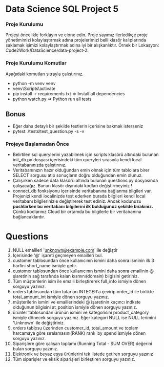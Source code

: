 # Data Science SQL Project 5

### Proje Kurulumu
Projeyi öncelikle forklayın ve clone edin.
Proje sayımız ilerledikçe proje yönetimimizi kolaylaştırmak adına projelerimizi belli klasör kalıplarında saklamak işimizi kolaylaştırmak adına iyi bir alışkanlıktır.
Örnek bir Lokasyon: Code2Work/DataScience/data-project-2.

### Proje Kurulumu Komutlar
Aşağıdaki komutları sıtrayla çalıştırınız.
* python -m venv venv
* venv\Scripts\activate
* pip install -r requirements.txt => Install all dependencies
* python watch.py => Python run all tests

## Bonus
* Eğer daha detaylı bir şekilde testlerin içerisine bakmak isterseniz
* pytest .\tests\test_question.py -s -v 

### Projeye Başlamadan Önce
* Belirtilen sql querylerini yazabilmek için scripts klasörü altındaki bulunan init_db.py dosyası içerisindeki tüm queryleri 
sırasıyla kendi local veritabanınızda çalıştırınız. 
* Veritabanınızın hazır olduğundan emin olmak için tüm tablolara birer SELECT sorgusu atıp sonuçların doğru olduğundan emin olunuz.
* Çalışırken sadece data klasörü altında bulunan questions.py dosyasında çalışacağız. Bunun klasör dışındaki kodları değiştirmeyiniz !
* connect_db fonksiyonu içerisinde veritabanına bağlanma bilgileri var. Projenizi kendi localinizde test ederken burada bilgileri kendi local veritabanı bilgilerinizle değiştirerek test ediniz. Ancak kodunuzu <b>pushlarken bu veritabanı bilgilerini ilk bulduğunuz şekilde bırakınız.</b> Çünkü kodlarınız Cloud bir ortamda bu bilgilerle bir veritabanına bağlancaklardır.

# Questions
1. NULL emailleri 'unknown@example.com' ile değiştir
2. İçerisinde '@' işareti geçmeyen emailleri bul.
3. customer tablosundan önce kullanıcının ismini daha sonra isminin ilk 3 harfini short_name ismiyle getir.
4. customer tablosundan önce kullanıcının ismini daha sonra emailinin @ şlaretinin sağ tarafında kalan kısmını(domain) bilgisini getiriniz.
5. Tüm müşterilerin isim ile emaili birleştirerek full_info ismiyle dönen sorguyu yazınız.
6. orders tablosundan tüm tutarları INTEGER'a çevirip order_id ile birlikte total_amount_int ismiyle dönen sorguyu yazınız.
7. müşterilerin ismini ve emaillerindeki @ işaretinin kaçıncı indkste olduğunun bilgisini at_position ismiyle dönen sorguyu yazınız.
8. ürünler tablosundan ürünün ismini ve kategorisini product_category ismiyle dönecek sorguyu yazınız. Eğer kategori NULL ise NULL terimini 'Unknown' ile değiştiriniz.
9. orders tablosu üzerinden customer_id, total_amount ve toplam harcamaya göre sıralamasını(RANK) rank_by_spend ismiyle dönen sorguyu yazınız.
10. Siparişlere göre çalışan toplamı (Running Total - SUM OVER) değerini bulan sorguyu yazınız.
11. Elektronik ve beyaz eşya ürünlerini tek listede getiren sorguyu yazınız
12. Tüm siparişler ve eksik siparişleri birleştiren sorguyu yazınız.